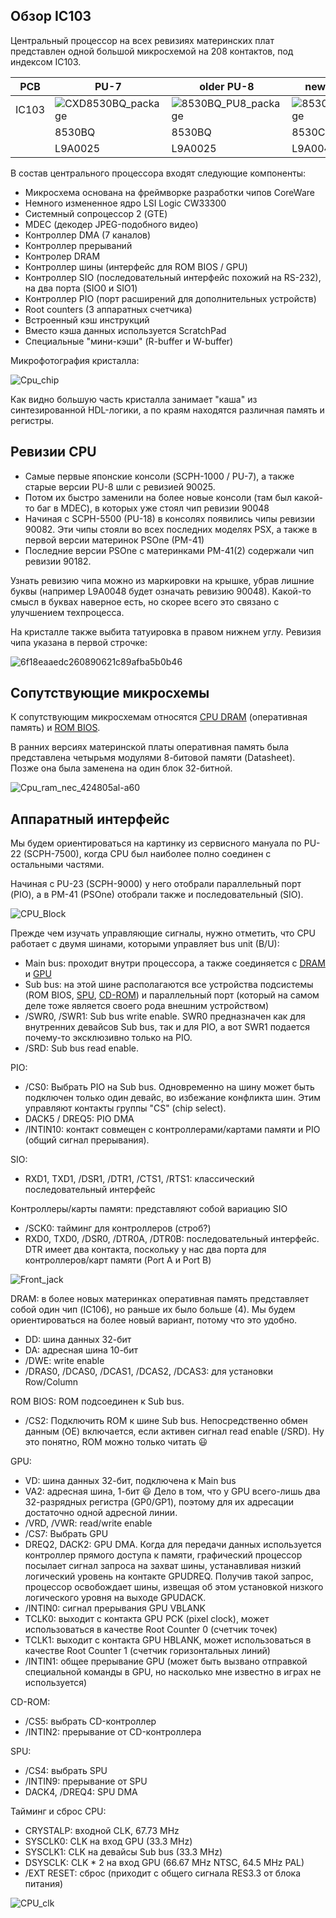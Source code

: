 ## Обзор IC103

Центральный процессор на всех ревизиях материнских плат представлен одной большой микросхемой на 208 контактов, под индексом IC103.

|PCB|PU-7|older PU-8|newer PU-8|PU-18|PU-20|PU-22|PU-23|PM-41|PM-41(2)|
|---|---|---|---|---|---|---|---|---|---|
|IC103|![CXD8530BQ_package](/wiki/imgstore/CXD8530BQ_package.jpg)|![8530BQ_PU8_package](/wiki/imgstore/8530BQ_PU8_package.jpg)|![8530CQ_package](/wiki/imgstore/8530CQ_package.jpg)|![CXD8606AQ_package](/wiki/imgstore/CXD8606AQ_package.jpg)|![CXD8606BQ_package](/wiki/imgstore/CXD8606BQ_package.jpg)|![8606BQ_PU22_package](/wiki/imgstore/8606BQ_PU22_package.jpg)|![8606BQ_PU23_package](/wiki/imgstore/8606BQ_PU23_package.jpg)|![8606BQ_PM41_package](/wiki/imgstore/8606BQ_PM41_package.jpg)|![CXD8606CQ_package](/wiki/imgstore/CXD8606CQ_package.jpg)|
||8530BQ|8530BQ|8530CQ|8606AQ|8606BQ|8606BQ|8606BQ|8606BQ|8606CQ|
||L9A0025|L9A0025|L9A0048|L9A0082|L9B0082|L9B0082|L9B0082|L9B0082|L9A0182|

В состав центрального процессора входят следующие компоненты:

- Микросхема основана на фреймворке разработки чипов CoreWare
- Немного измененное ядро LSI Logic CW33300
- Cистемный сопроцессор 2 (GTE)
- MDEC (декодер JPEG-подобного видео)
- Контроллер DMA (7 каналов)
- Контроллер прерываний
- Контролер DRAM
- Контроллер шины (интерфейс для ROM BIOS / GPU)
- Контроллер SIO (последовательный интерфейс похожий на RS-232), на два порта (SIO0 и SIO1)
- Контроллер PIO (порт расширений для дополнительных устройств)
- Root counters (3 аппаратных счетчика)
- Встроенный кэш инструкций
- Вместо кэша данных используется ScratchPad
- Специальные "мини-кэши" (R-buffer и W-buffer)

Микрофотография кристалла:

![Cpu_chip](/wiki/imgstore/Cpu_chip.jpg)

Как видно большую часть кристалла занимает "каша" из синтезированной HDL-логики, а по краям находятся различная память и регистры.

## Ревизии CPU

- Самые первые японские консоли (SCPH-1000 / PU-7), а также старые версии PU-8 шли с ревизией 90025.
- Потом их быстро заменили на более новые консоли (там был какой-то баг в MDEC), в которых уже стоял чип ревизии 90048
- Начиная с SCPH-5500 (PU-18) в консолях появились чипы ревизии 90082. Эти чипы стояли во всех последних моделях PSX, а также в первой версии материнок PSOne (PM-41)
- Последние версии PSOne с материнками PM-41(2) содержали чип ревизии 90182.

Узнать ревизию чипа можно из маркировки на крышке, убрав лишние буквы (например L9A0048 будет означать ревизию 90048). Какой-то смысл в буквах наверное есть, но скорее всего это связано с улучшением техпроцесса.

На кристалле также выбита татуировка в правом нижнем углу. Ревизия чипа указана в первой строчке:

![6f18eaaedc260890621c89afba5b0b46](/wiki/imgstore/6f18eaaedc260890621c89afba5b0b46.jpg)

## Сопутствующие микросхемы

К сопутствующим микросхемам относятся [CPU DRAM](dram.md) (оперативная память) и [ROM BIOS](bios.md).

В ранних версиях материнской платы оперативная память была представлена четырьмя модулями 8-битовой памяти (Datasheet). Позже она была заменена на один блок 32-битной.

![Cpu_ram_nec_424805al-a60](/wiki/imgstore/Cpu_ram_nec_424805al-a60.jpg)

## Аппаратный интерфейс

Мы будем ориентироваться на картинку из сервисного мануала по PU-22 (SCPH-7500), когда CPU был наиболее полно соединен с остальными частями.

Начиная с PU-23 (SCPH-9000) у него отобрали параллельный порт (PIO), а в PM-41 (PSOne) отобрали также и последовательный (SIO).

![CPU_Block](/wiki/imgstore/CPU_Block.jpg)

Прежде чем изучать управляющие сигналы, нужно отметить, что CPU работает с двумя шинами, которыми управляет bus unit (B/U):
- Main bus: проходит внутри процессора, а также соединяется с [DRAM](dram.md) и [GPU](gpu.md)
- Sub bus: на этой шине располагаются все устройства подсистемы (ROM BIOS, [SPU](spu.md), [CD-ROM](cd.md)) и параллельный порт (который на самом деле тоже является своего рода внешним устройством)
- /SWR0, /SWR1: Sub bus write enable. SWR0 предназначен как для внутренних девайсов Sub bus, так и для PIO, а вот SWR1 подается почему-то эксклюзивно только на PIO.
- /SRD: Sub bus read enable.

PIO:
- /CS0: Выбрать PIO на Sub bus. Одновременно на шину может быть подключен только один девайс, во избежание конфликта шин. Этим управляют контакты группы "CS" (chip select).
- DACK5 / DREQ5: PIO DMA
- /INTIN10: контакт совмещен с контроллерами/картами памяти и PIO (общий сигнал прерывания).

SIO:
- RXD1, TXD1, /DSR1, /DTR1, /CTS1, /RTS1: классический последовательный интерфейс

Контроллеры/карты памяти: представляют собой вариацию SIO
- /SCK0: тайминг для контроллеров (строб?)
- RXD0, TXD0, /DSR0, /DTR0A, /DTR0B: последовательный интерфейс. DTR имеет два контакта, поскольку у нас два порта для контроллеров/карт памяти (Port A и Port B)

![Front_jack](/wiki/imgstore/Front_jack.jpg)

DRAM: в более новых материнках оперативная память представляет собой один чип (IC106), но раньше их было больше (4). Мы будем ориентироваться на более новый вариант, потому что это удобно.
- DD: шина данных 32-бит
- DA: адресная шина 10-бит
- /DWE: write enable
- /DRAS0, /DCAS0, /DCAS1, /DCAS2, /DCAS3: для установки Row/Column

ROM BIOS: ROM подсоединен к Sub bus.
- /CS2: Подключить ROM к шине Sub bus. Непосредственно обмен данным (OE) включается, если активен сигнал read enable (/SRD). Ну это понятно, ROM можно только читать :smiley:

GPU:
- VD: шина данных 32-бит, подключена к Main bus
- VA2: адресная шина, 1-бит :smiley: Дело в том, что у GPU всего-лишь два 32-разрядных регистра (GP0/GP1), поэтому для их адресации достаточно одной адресной линии.
- /VRD, /VWR: read/write enable
- /CS7: Выбрать GPU
- DREQ2, DACK2: GPU DMA. Когда для передачи данных используется контроллер прямого доступа к памяти, графический 
процессор посылает сигнал запроса на захват шины, устанавливая низкий логический уровень на контакте GPUDREQ. Получив такой запрос, процессор освобождает шины, извещая об этом установкой низкого логического уровня на выходе GPUDACK.
- /INTIN0: сигнал прерывания GPU VBLANK
- TCLK0: выходит с контакта GPU PCK (pixel clock), может использоваться в качестве Root Counter 0 (счетчик точек)
- TCLK1: выходит с контакта GPU HBLANK, может использоваться в качестве Root Counter 1 (счетчик горизонтальных линий)
- /INTIN1: общее прерывание GPU (может быть вызвано отправкой специальной команды в GPU, но насколько мне известно в играх не используется)

CD-ROM: 
- /CS5: выбрать CD-контроллер
- /INTIN2: прерывание от CD-контроллера

SPU:
- /CS4: выбрать SPU
- /INTIN9: прерывание от SPU
- DACK4, /DREQ4: SPU DMA

Тайминг и сброс CPU:
- CRYSTALP: входной CLK, 67.73 MHz
- SYSCLK0: CLK на вход GPU (33.3 MHz)
- SYSCLK1: CLK на девайсы Sub bus (33.3 MHz)
- DSYSCLK: CLK * 2 на вход GPU (66.67 MHz NTSC, 64.5 MHz PAL)
- /EXT RESET: сброс (приходит с общего сигнала RES3.3 от блока питания)

![CPU_clk](/wiki/imgstore/CPU_clk.jpg)
